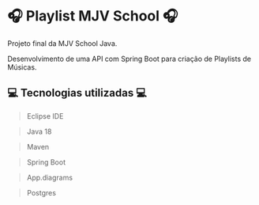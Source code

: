 <h1>🎧 Playlist MJV School 🎧 </h1>

Projeto final da MJV School Java. 

Desenvolvimento de uma API com Spring Boot para criação de Playlists de Músicas.

<h2>💻 Tecnologias utilizadas 💻</h2> 

> Eclipse IDE 

> Java 18 

> Maven 

> Spring Boot 

> App.diagrams 

> Postgres 

